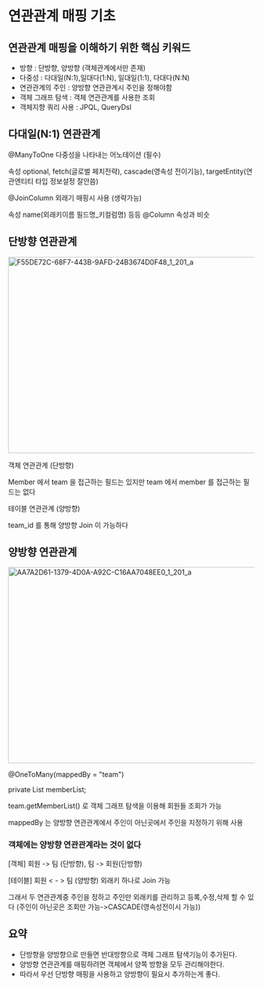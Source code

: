 # 연관관계 매핑 기초

## 연관관계 매핑을 이해하기 위한 핵심 키워드

- 방향 : 단방향, 양방향 (객체관계에서만 존재)
- 다중성 : 다대일(N:1),일대다(1:N), 일대일(1:1), 다대다(N:N)
- 연관관계의 주인 : 양방향 연관관계시 주인을 정해야함
- 객체 그래프 탐색 : 객체 연관관계를 사용한 조회
- 객체지향 쿼리 사용 : JPQL, QueryDsl

## 다대일(N:1) 연관관계

@ManyToOne 다중성을 나타내는 어노테이션 (필수)

속성 optional, fetch(글로벌 페치전략), cascade(영속성 전이기능), targetEntity(연관엔티티 타입 정보설정 잘안씀)

@JoinColumn 외래기 매핑시 사용 (생략가능)

속성 name(외래키이름 필드명_키컬럼명) 등등 @Column 속성과 비슷

## 단방향 연관관계

<img src="https://user-images.githubusercontent.com/68458092/196199211-feed4b76-b6f4-44b2-ba68-2553f531b713.jpeg" alt="F55DE72C-68F7-443B-9AFD-24B3674D0F48_1_201_a" style="width:900px;height:400px" />

객체 연관관계 (단방향)

Member 에서 team 을 접근하는 필드는 있지만 team 에서 member 를 접근하는 필드는 없다

테이블 연관관계 (양방향)

team_id 를 통해 양방향 Join 이 가능하다



## 양방향 연관관계

<img src="https://user-images.githubusercontent.com/68458092/196199884-e82f73c7-8871-44f8-be68-2ddf92e15ec0.jpeg" alt="AA7A2D61-1379-4D0A-A92C-C16AA7048EE0_1_201_a" style="width:900px;height:400px" />

@OneToMany(mappedBy = "team")

private List<Member> memberList;

team.getMemberList() 로 객체 그래프 탐색을 이용해 회원들 조회가 가능

mappedBy 는 양방향 연관관계에서 주인이 아닌곳에서 주인을 지정하기 위해 사용



### 객체에는 양방향 연관관계라는 것이 없다

[객체] 회원 -> 팀 (단방향), 팀 -> 회원(단방향)

[테이블] 회원 < - > 팀 (양방향) 외래키 하나로 Join 가능

그래서 두 연관관계중 주인을 정하고 주인만 외래키를 관리하고 등록,수정,삭제 할 수 있다 (주인이 아닌곳은 조회만 가능->CASCADE(영속성전이시 가능))
  
## 요약
- 단방향을 양방향으로 만들면 반대방향으로 객체 그래프 탐색기능이 추가된다.
- 양방향 연관관계를 매핑하려면 객체에서 양쪽 방향을 모두 관리해야한다.
- 따라서 우선 단방향 매핑을 사용하고 양방향이 필요시 추가하는게 좋다.
